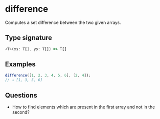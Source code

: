 # difference

Computes a set difference between the two given arrays.

## Type signature

<!-- prettier-ignore-start -->
```typescript
<T>(xs: T[], ys: T[]) => T[]
```
<!-- prettier-ignore-end -->

## Examples

<!-- prettier-ignore-start -->
```javascript
difference([1, 2, 3, 4, 5, 6], [2, 4]);
// ⇒ [1, 3, 5, 6]
```
<!-- prettier-ignore-end -->

## Questions

- How to find elements which are present in the first array and not in the second?

